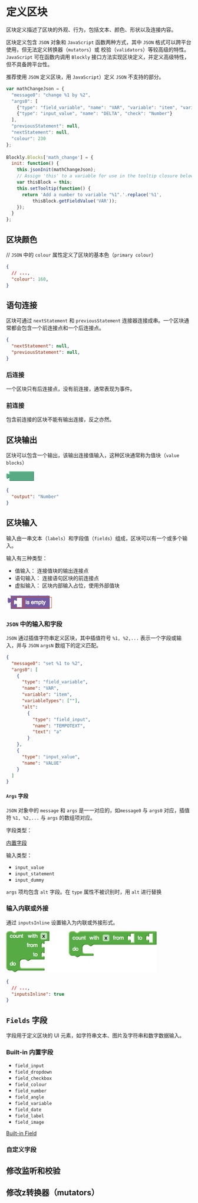 # 定义区块

区块定义描述了区块的外观、行为，包括文本、颜色、形状以及连接内容。

区块定义包含 `JSON` 对象和 `JavaScript` 函数两种方式，其中 `JSON` 格式可以跨平台使用，但无法定义转换器（`mutators`）或 校验（`validators`）等较高级的特性。 `JavaScript` 可在函数内调用 `Blockly` 接口方法实现区块定义，并定义高级特性，但不具备跨平台性。

推荐使用 `JSON` 定义区块，用 `JavaScript`）定义 `JSON` 不支持的部分。

```js
var mathChangeJson = {
  "message0": "change %1 by %2",
  "args0": [
    {"type": "field_variable", "name": "VAR", "variable": "item", "variableTypes": [""]},
    {"type": "input_value", "name": "DELTA", "check": "Number"}
  ],
  "previousStatement": null,
  "nextStatement": null,
  "colour": 230
};

Blockly.Blocks['math_change'] = {
  init: function() {
    this.jsonInit(mathChangeJson);
    // Assign 'this' to a variable for use in the tooltip closure below.
    var thisBlock = this;
    this.setTooltip(function() {
      return 'Add a number to variable "%1".'.replace('%1',
          thisBlock.getFieldValue('VAR'));
    });
  }
};
```

## 区块颜色

// `JSON` 中的 `colour` 属性定义了区块的基本色（`primary colour`）

```json
{
  // ...,
  "colour": 160,
}
```

## 语句连接

区块可通过 `nextStatement` 和 `previousStatement` 连接器连接成串。一个区块通常都会包含一个前连接点和一个后连接点。

```json
{
  "nextStatement": null,
  "previousStatement": null,
}
```

### 后连接

一个区块只有后连接点，没有前连接，通常表现为事件。

### 前连接

包含前连接的区块不能有输出连接，反之亦然。

## 区块输出

区块可以包含一个输出，该输出连接值输入，这种区块通常称为值块（`value blocks`）

![value blocks](./images/set-output.png)

```json
{
  "output": "Number"
}
```

## 区块输入

输入由一串文本（`labels`）和字段值（`fields`）组成，区块可以有一个或多个输入。

输入有三种类型：

- 值输入： 连接值块的输出连接点
- 语句输入： 连接语句区块的前连接点
- 虚拟输入： 区块内部输入占位，使用外部值块

![input types](./images/input-types.png)

### `JSON` 中的输入和字段

`JSON` 通过插值字符串定义区块，其中插值符号 `%1, %2,...` 表示一个字段或输入，并与 `JSON` `argsN` 数组下的定义匹配。

```json
{
  "message0": "set %1 to %2",
  "args0": [
    {
      "type": "field_variable",
      "name": "VAR",
      "variable": "item",
      "variableTypes": [""],
      "alt":
        {
          "type": "field_input",
          "name": "TEMPOTEXT",
          "text": "a"
        }
    },
    {
      "type": "input_value",
      "name": "VALUE"
    }
  ]
}
```

#### `Args` 字段

`JSON` 对象中的 `message` 和 `args` 是一一对应的，如`message0` 与 `args0` 对应，插值符 `%1, %2,...` 与 `args` 的数组项对应。

字段类型：

[内置字段](#built-in-%e5%86%85%e7%bd%ae%e5%ad%97%e6%ae%b5)

输入类型：

- `input_value`
- `input_statement`
- `input_dummy`

`args` 项均包含 `alt` 字段。在 `type` 属性不被识别时，用 `alt` 进行替换

### 输入内联或外接

通过 `inputsInline` 设置输入为内联或外接形式。

![set-inputs-inline.png](./images/set-inputs-inline.png)

```json
{
  // ...,
  "inputsInline": true
}
```

## `Fields` 字段

字段用于定义区块的 UI 元素，如字符串文本、图片及字符串和数字数据输入。

### Built-in 内置字段

- `field_input`
- `field_dropdown`
- `field_checkbox`
- `field_colour`
- `field_number`
- `field_angle`
- `field_variable`
- `field_date`
- `field_label`
- `field_image`

[Built-in Field](https://developers.google.com/blockly/guides/create-custom-blocks/fields/built-in-fields/overview)

### 自定义字段

## 修改监听和校验

## 修改z转换器（mutators）
